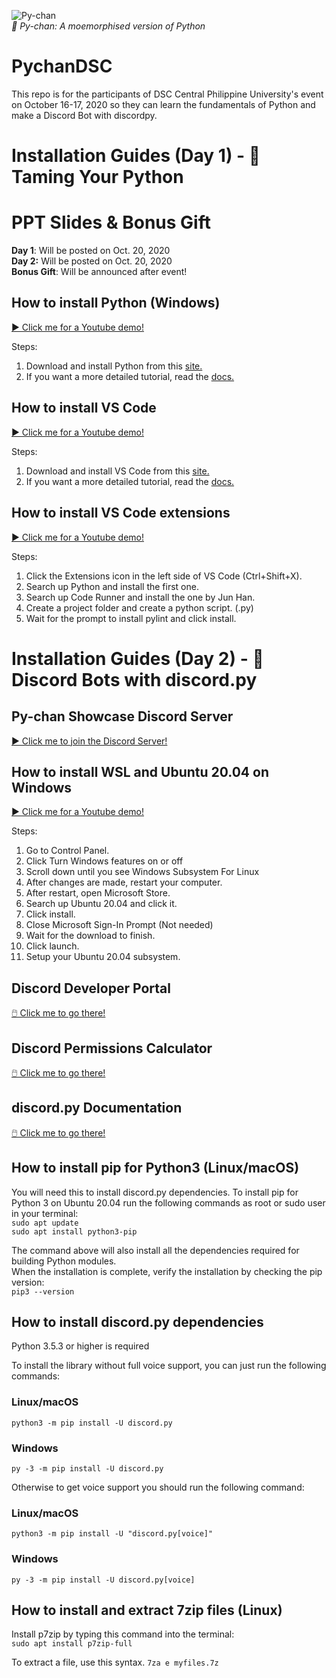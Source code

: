 ![Py-chan](https://files.catbox.moe/47nabq.png)  
*🐍 Py-chan: A moemorphised version of Python*

# PychanDSC
This repo is for the participants of DSC Central Philippine University's event on October 16-17, 2020 so they can learn the fundamentals of Python and make a Discord Bot with discordpy.

# Installation Guides (Day 1) - 🐍 Taming Your Python 

# PPT Slides & Bonus Gift
**Day 1**: Will be posted on Oct. 20, 2020  
**Day 2:** Will be posted on Oct. 20, 2020  
**Bonus Gift**: Will be announced after event!  

## How to install Python (Windows) 
[▶️ Click me for a Youtube demo!](https://youtu.be/QjGUms3qUy0)

Steps:
1. Download and install Python from this [site.](https://www.python.org/)
2. If you want a more detailed tutorial, read the [docs.](https://www.python.org/doc/)

## How to install VS Code
[▶️ Click me for a Youtube demo!](https://youtu.be/IcpbyxMxlTY)

Steps:
1. Download and install VS Code from this [site.](https://code.visualstudio.com/)
2. If you want a more detailed tutorial, read the [docs.](https://code.visualstudio.com/docs)


## How to install VS Code extensions
[▶️ Click me for a Youtube demo!](https://youtu.be/LuL53CvKMIw)

Steps:
1. Click the Extensions icon in the left side of VS Code (Ctrl+Shift+X).
2. Search up Python and install the first one.
3. Search up Code Runner and install the one by Jun Han.
4. Create a project folder and create a python script. (.py)
5. Wait for the prompt to install pylint and click install.

# Installation Guides (Day 2) - 🤖 Discord Bots with discord.py 

## Py-chan Showcase Discord Server
[▶️ Click me to join the Discord Server!](https://discord.gg/PJMAeGM)

## How to install WSL and Ubuntu 20.04 on Windows 
[▶️ Click me for a Youtube demo!](https://youtu.be/EmLsPgy3_AI)

Steps:
1. Go to Control Panel.
2. Click Turn Windows features on or off
3. Scroll down until you see Windows Subsystem For Linux
4. After changes are made, restart your computer.
5. After restart, open Microsoft Store.
6. Search up Ubuntu 20.04 and click it.
7. Click install.
8. Close Microsoft Sign-In Prompt (Not needed)
9. Wait for the download to finish.
10. Click launch.
11. Setup your Ubuntu 20.04 subsystem.

## Discord Developer Portal
[🖱️ Click me to go there!](https://discord.com/developers/docs/intro)

## Discord Permissions Calculator
[🖱️ Click me to go there!](https://discordapi.com/permissions.html)

## discord.py Documentation
[🖱️ Click me to go there!](https://discordpy.readthedocs.io/en/latest/)

## How to install pip for Python3 (Linux/macOS)
You will need this to install discord.py dependencies.
To install pip for Python 3 on Ubuntu 20.04 run the following commands as root or sudo user in your terminal:  
`sudo apt update`  
`sudo apt install python3-pip`  

The command above will also install all the dependencies required for building Python modules.  
When the installation is complete, verify the installation by checking the pip version:  
`pip3 --version`  

## How to install discord.py dependencies
Python 3.5.3 or higher is required

To install the library without full voice support, you can just run the following commands:

### Linux/macOS
`python3 -m pip install -U discord.py`
### Windows
`py -3 -m pip install -U discord.py`

Otherwise to get voice support you should run the following command:

### Linux/macOS
`python3 -m pip install -U "discord.py[voice]"`
### Windows
`py -3 -m pip install -U discord.py[voice]`

## How to install and extract 7zip files (Linux)

Install p7zip by typing this command into the terminal:  
`sudo apt install p7zip-full`  

To extract a file, use this syntax.
`7za e myfiles.7z `


